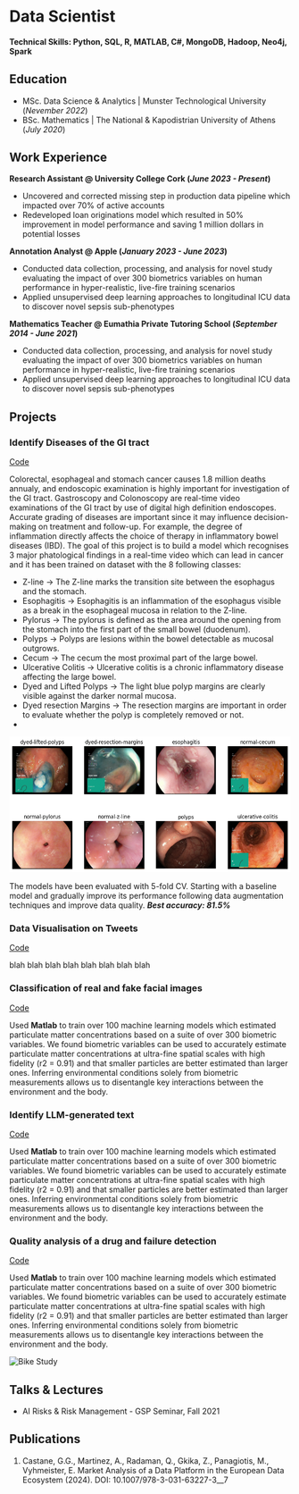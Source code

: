 # Data Scientist

#### Technical Skills: Python, SQL, R, MATLAB, C#, MongoDB, Hadoop, Neo4j, Spark

## Education
- MSc. Data Science & Analytics	| Munster Technological University (_Nevember 2022_)	 			        		
- BSc. Mathematics | The National & Kapodistrian University of Athens (_July 2020_)

## Work Experience
**Research Assistant @ University College Cork (_June 2023 - Present_)**
- Uncovered and corrected missing step in production data pipeline which impacted over 70% of active accounts
- Redeveloped loan originations model which resulted in 50% improvement in model performance and saving 1 million dollars in potential losses

**Annotation Analyst @ Apple (_January 2023 - June 2023_)**
- Conducted data collection, processing, and analysis for novel study evaluating the impact of over 300 biometrics variables on human performance in hyper-realistic, live-fire training scenarios
- Applied unsupervised deep learning approaches to longitudinal ICU data to discover novel sepsis sub-phenotypes

**Mathematics Teacher @ Eumathia Private Tutoring School (_September 2014 - June 2021_)**
- Conducted data collection, processing, and analysis for novel study evaluating the impact of over 300 biometrics variables on human performance in hyper-realistic, live-fire training scenarios
- Applied unsupervised deep learning approaches to longitudinal ICU data to discover novel sepsis sub-phenotypes

## Projects
### Identify Diseases of the GI tract
[Code](https://github.com/DimBik/DimBik/blob/main/Projects/Classifying%208%20Different%20types%20of%20cancer%20with%20CNN.ipynb)

Colorectal, esophageal and stomach cancer causes 1.8 million deaths annualy, and endoscopic examination is highly important for investigation of the GI tract. Gastroscopy and Colonoscopy are real-time video examinations of the GI tract by use of digital high definition endoscopes. Accurate grading of diseases are important since it may influence decision-making on treatment and follow-up. For example, the degree of inflammation directly affects the choice of therapy in inflammatory bowel diseases (IBD). The goal of this project is to build a model which recognises 3 major phatological findings in a real-time video which can lead in cancer and it has been trained on dataset with the 8 following classes:

- Z-line -> The Z-line marks the transition site between the esophagus and the stomach.
- Esophagitis -> Esophagitis is an inflammation of the esophagus visible as a break in the esophageal mucosa in relation to the Z-line.
- Pylorus -> The pylorus is defined as the area around the opening from the stomach into the first part of the small bowel (duodenum).
- Polyps -> Polyps are lesions within the bowel detectable as mucosal outgrows.
- Cecum -> The cecum the most proximal part of the large bowel.
- Ulcerative Colitis -> Ulcerative colitis is a chronic inflammatory disease affecting the large bowel.
- Dyed and Lifted Polyps -> The light blue polyp margins are clearly visible against the darker normal mucosa.
- Dyed resection Margins -> The resection margins are important in order to evaluate whether the polyp is completely removed or not.
- 
![8 Classes](/Photos/output.png)

The models have been evaluated with 5-fold CV. Starting with a baseline model and gradually improve its performance following data augmentation techniques and improve data quality.
**_Best accuracy: 81.5%_**


### Data Visualisation on Tweets
[Code](https://www.mdpi.com/1424-8220/22/11/4240)

blah blah blah blah blah blah blah blah

### Classification of real and fake facial images
[Code](https://www.mdpi.com/1424-8220/22/11/4240)

Used **Matlab** to train over 100 machine learning models which estimated particulate matter concentrations based on a suite of over 300 biometric variables. We found biometric variables can be used to accurately estimate particulate matter concentrations at ultra-fine spatial scales with high fidelity (r2 = 0.91) and that smaller particles are better estimated than larger ones. Inferring environmental conditions solely from biometric measurements allows us to disentangle key interactions between the environment and the body.

### Identify LLM-generated text
[Code](https://www.mdpi.com/1424-8220/22/11/4240)

Used **Matlab** to train over 100 machine learning models which estimated particulate matter concentrations based on a suite of over 300 biometric variables. We found biometric variables can be used to accurately estimate particulate matter concentrations at ultra-fine spatial scales with high fidelity (r2 = 0.91) and that smaller particles are better estimated than larger ones. Inferring environmental conditions solely from biometric measurements allows us to disentangle key interactions between the environment and the body.

### Quality analysis of a drug and failure detection
[Code](https://www.mdpi.com/1424-8220/22/11/4240)

Used **Matlab** to train over 100 machine learning models which estimated particulate matter concentrations based on a suite of over 300 biometric variables. We found biometric variables can be used to accurately estimate particulate matter concentrations at ultra-fine spatial scales with high fidelity (r2 = 0.91) and that smaller particles are better estimated than larger ones. Inferring environmental conditions solely from biometric measurements allows us to disentangle key interactions between the environment and the body.

![Bike Study](/assets/img/bike_study.jpeg)

## Talks & Lectures
- AI Risks & Risk Management - GSP Seminar, Fall 2021

## Publications
1. Castane, G.G., Martinez, A., Radaman, Q., Gkika, Z., Panagiotis, M., Vyhmeister, E. Market Analysis of a Data Platform in the European Data Ecosystem (2024). DOI: 10.1007/978-3-031-63227-3__7
